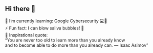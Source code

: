 ## Hi there 👋

<!--
**selrahcjt/selrahcjt** is a ✨ _special_ ✨ repository because its `README.md` (this file) appears on your GitHub profile.

Here are some ideas to get you started:

- 🔭 I’m currently working on ...
- 🌱 I’m currently learning ...
- 👯 I’m looking to collaborate on ...
- 🤔 I’m looking for help with ...
- 💬 Ask me about ...
- 📫 How to reach me: ...
- 😄 Pronouns: ...
- ⚡ Fun fact: ...
-->
 🌱 I’m currently learning: Google Cybersecurity 💻🔐 <br/>
 ⚡ Fun fact: I can blow saliva bubbles! 🫧 <br/>
 💬 Inspirational quote: <br/> “You are never too old to learn more than you already know <br/> and to become able to do more than you already can. ― Isaac Asimov”

 
